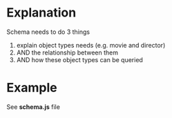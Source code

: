 # Explanation

Schema needs to do 3 things

1. explain object types needs (e.g. movie and director)
2. AND the relationship between them
3. AND how these object types can be queried

# Example

See **schema.js** file
